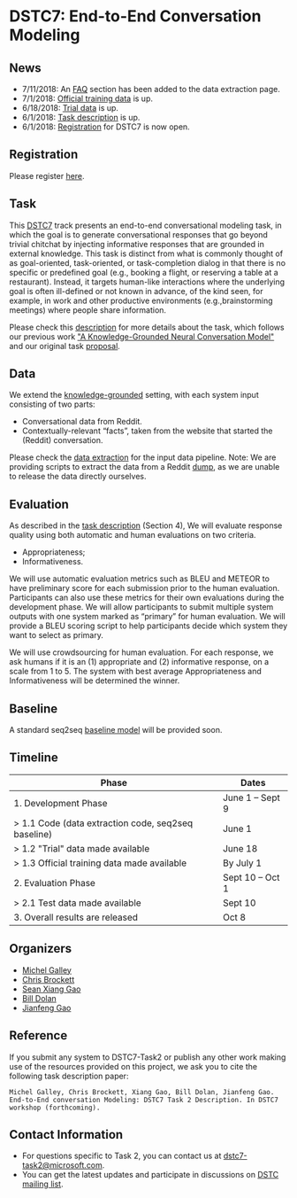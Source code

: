 # DSTC7: End-to-End Conversation Modeling

## News
* 7/11/2018: An [FAQ](https://github.com/DSTC-MSR-NLP/DSTC7-End-to-End-Conversation-Modeling/tree/master/data_extraction#FAQ) section has been added to the data extraction page. 
* 7/1/2018: [Official training data](https://github.com/DSTC-MSR-NLP/DSTC7-End-to-End-Conversation-Modeling/tree/master/data_extraction) is up.
* 6/18/2018: [Trial data](https://github.com/DSTC-MSR-NLP/DSTC7-End-to-End-Conversation-Modeling/tree/master/data_extraction/trial) is up.
* 6/1/2018: [Task description](https://github.com/DSTC-MSR-NLP/DSTC7-End-to-End-Conversation-Modeling/blob/master/doc/DSTC7_task2.pdf) is up.
* 6/1/2018: [Registration](https://docs.google.com/forms/d/e/1FAIpQLSf4aoCdtLsnFr_AKfp3tnTy4OUCITy5avcEEpUHJ9oZ5ZFvbg/viewform) for DSTC7 is now open.

## Registration

Please register [here](https://docs.google.com/forms/d/e/1FAIpQLSf4aoCdtLsnFr_AKfp3tnTy4OUCITy5avcEEpUHJ9oZ5ZFvbg/viewform).

## Task
This [DSTC7](http://workshop.colips.org/dstc7/) track presents an end-to-end conversational modeling task, in which the goal is to generate conversational responses that go beyond trivial chitchat by injecting informative responses that are grounded in external knowledge. This task is distinct from what is commonly thought of as goal-oriented, task-oriented, or task-completion dialog in that there is no specific or predefined goal (e.g., booking a flight, or reserving a table at a restaurant). Instead, it targets human-like interactions where the underlying goal is often ill-defined or not known in advance, of the kind seen, for example, in work and other productive environments (e.g.,brainstorming meetings) where people share information.

Please check this [description](https://github.com/DSTC-MSR-NLP/DSTC7-End-to-End-Conversation-Modeling/blob/master/doc/DSTC7_task2.pdf) for more details about the task, which follows our previous work ["A Knowledge-Grounded Neural Conversation Model"](https://arxiv.org/abs/1702.01932) and our original task [proposal](https://github.com/DSTC-MSR-NLP/DSTC7-End-to-End-Conversation-Modeling/blob/master/doc/proposal.pdf).

## Data
We extend the [knowledge-grounded](https://arxiv.org/abs/1702.01932) setting, with each system input consisting of two parts: 
* Conversational data from Reddit.  
* Contextually-relevant “facts”, taken from the website that started the (Reddit) conversation.

Please check the [data extraction](https://github.com/DSTC-MSR/DSTC7-End-to-End-Conversation-Modeling/tree/master/data_extraction) for the input data pipeline. Note: We are providing scripts to extract the data from a Reddit [dump](http://files.pushshift.io/reddit/comments/), as we are unable to release the data directly ourselves. 

## Evaluation
As described in the [task description](http://workshop.colips.org/dstc7/proposals/DSTC7-MSR_end2end.pdf) (Section 4), We will evaluate response quality using both automatic and human evaluations on two criteria.
* Appropriateness;
* Informativeness.

We will use automatic evaluation metrics such as BLEU and METEOR to have preliminary score for each submission prior to the human evaluation. Participants can also use these metrics for their own evaluations during the development phase. We will allow participants to submit multiple system outputs with one system marked as “primary” for human evaluation. We will provide a BLEU scoring script to help participants decide which system they want to select as primary. 

We will use crowdsourcing for human evaluation. For each response, we ask humans if it is an (1) appropriate and (2) informative response, on a scale from 1 to 5. The system with best average Appropriateness and Informativeness will be determined the winner.

## Baseline
A standard seq2seq [baseline model](https://github.com/DSTC-MSR/DSTC7-End-to-End-Conversation-Modeling/tree/master/baseline) will be provided soon.

## Timeline
|Phase|Dates|
| ------ | -------------- |
|1. Development Phase|June 1 – Sept 9|
| > 1.1 Code (data extraction code, seq2seq baseline)|June 1|
| > 1.2 "Trial" data made available|June 18|
| > 1.3 Official training data made available| By July 1|
|2. Evaluation Phase|Sept 10 – Oct 1|
| > 2.1 Test data made available|Sept 10|
|3. Overall results are released|Oct 8|

## Organizers
* [Michel Galley](https://www.microsoft.com/en-us/research/people/mgalley/)
* [Chris Brockett](https://www.microsoft.com/en-us/research/people/chrisbkt/)
* [Sean Xiang Gao](https://www.linkedin.com/in/gxiang1228/)
* [Bill Dolan](https://www.microsoft.com/en-us/research/people/billdol/)
* [Jianfeng Gao](https://www.microsoft.com/en-us/research/people/jfgao/)

## Reference
If you submit any system to DSTC7-Task2 or publish any other work making use of the resources provided on this project, we ask you to cite the following task description paper:

```Michel Galley, Chris Brockett, Xiang Gao, Bill Dolan, Jianfeng Gao. End-to-End conversation Modeling: DSTC7 Task 2 Description. In DSTC7 workshop (forthcoming).```

## Contact Information
* For questions specific to Task 2, you can contact us at <dstc7-task2@microsoft.com>.
* You can get the latest updates and participate in discussions on [DSTC mailing list](http://workshop.colips.org/dstc7/contact.html).
